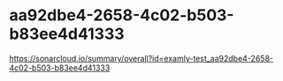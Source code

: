 # aa92dbe4-2658-4c02-b503-b83ee4d41333
https://sonarcloud.io/summary/overall?id=examly-test_aa92dbe4-2658-4c02-b503-b83ee4d41333
